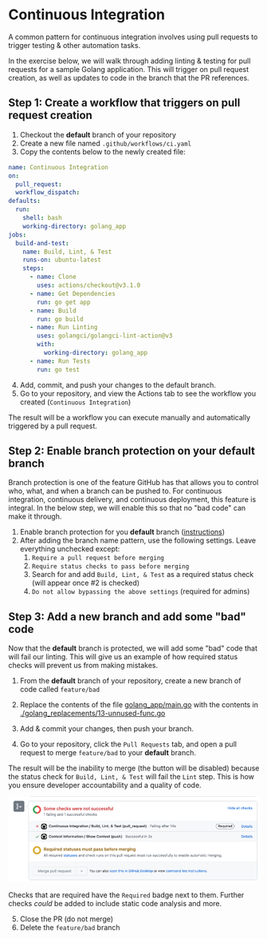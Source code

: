# Continuous Integration
A common pattern for continuous integration involves using pull requests to trigger testing & other automation tasks.

In the exercise below, we will walk through adding linting & testing for pull requests for a sample Golang application. This will trigger on pull request creation, as well as updates to code in the branch that the PR references.

## Step 1: Create a workflow that triggers on pull request creation
1. Checkout the **default** branch of your repository
2. Create a new file named `.github/workflows/ci.yaml`
3. Copy the contents below to the newly created file:

```yaml
name: Continuous Integration
on:
  pull_request:
  workflow_dispatch:
defaults:
  run:
    shell: bash
    working-directory: golang_app
jobs:
  build-and-test:
    name: Build, Lint, & Test
    runs-on: ubuntu-latest
    steps:
      - name: Clone
        uses: actions/checkout@v3.1.0
      - name: Get Dependencies
        run: go get app
      - name: Build
        run: go build
      - name: Run Linting
        uses: golangci/golangci-lint-action@v3
        with:
          working-directory: golang_app
      - name: Run Tests
        run: go test
```

4. Add, commit, and push your changes to the default branch.
5. Go to your repository, and view the Actions tab to see the workflow you created (`Continuous Integration`)

The result will be a workflow you can execute manually and automatically triggered by a pull request.

## Step 2: Enable branch protection on your **default** branch
Branch protection is one of the feature GitHub has that allows you to control who, what, and when a branch can be pushed to. For continuous integration, continuous delivery, and continuous deployment, this feature is integral. In the below step, we will enable this so that no "bad code" can make it through.

1. Enable branch protection for you **default** branch ([instructions](https://docs.github.com/en/repositories/configuring-branches-and-merges-in-your-repository/defining-the-mergeability-of-pull-requests/managing-a-branch-protection-rule))
2. After adding the branch name pattern, use the following settings. Leave everything unchecked except:
   1. `Require a pull request before merging`
   2. `Require status checks to pass before merging`
   3. Search for and add `Build, Lint, & Test` as a required status check (will appear once #2 is checked)
   4. `Do not allow bypassing the above settings` (required for admins)

## Step 3: Add a new branch and add some "bad" code
Now that the **default** branch is protected, we will add some "bad" code that will fail our linting. This will give us an example of how required status checks will prevent us from making mistakes.

1. From the **default** branch of your repository, create a new branch of code called `feature/bad`
2. Replace the contents of the file [golang_app/main.go](./golang_app/main.go) with the contents in [./golang_replacements/13-unnused-func.go](./golang_replacements/13-unnused-func.go)

3. Add & commit your changes, then push your branch.
4. Go to your repository, click the `Pull Requests` tab, and open a pull request to merge `feature/bad` to your **default** branch.

The result will be the inability to merge (the button will be disabled) because the status check for `Build, Lint, & Test` will fail the `Lint` step. This is how you ensure developer accountability and a quality of code.

![the status checks failing](images/12-status-checks.png)

Checks that are required have the `Required` badge next to them. Further checks _could_ be added to include static code analysis and more.

5. Close the PR (do not merge)
6. Delete the `feature/bad` branch